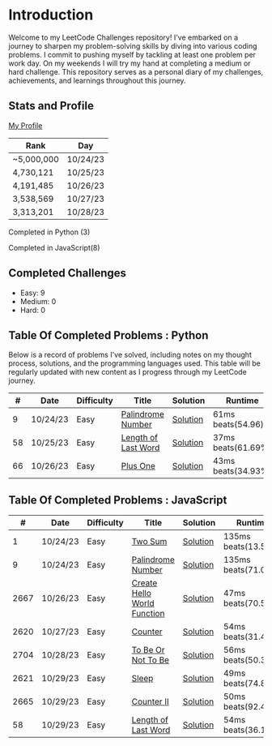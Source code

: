 # Introduction

Welcome to my LeetCode Challenges repository! I've embarked on a journey to sharpen my problem-solving skills by diving into various coding problems. I commit to pushing myself by tackling at least one problem per work day. On my weekends I will try my hand at completing a medium or hard challenge. This repository serves as a personal diary of my challenges, achievements, and learnings throughout this journey.

## Stats and Profile

[My Profile](https://leetcode.com/michae1/)

| Rank       | Day      |
| ---------- | -------- |
| ~5,000,000 | 10/24/23 |
| 4,730,121  | 10/25/23 |
| 4,191,485  | 10/26/23 |
| 3,538,569  | 10/27/23 |
| 3,313,201  | 10/28/23 |

Completed in Python (3)

Completed in JavaScript(8)

## Completed Challenges

- Easy: 9
- Medium: 0
- Hard: 0

## Table Of Completed Problems : Python

Below is a record of problems I've solved, including notes on my thought process, solutions, and the programming languages used. This table will be regularly updated with new content as I progress through my LeetCode journey.

| #   | Date     | Difficulty | Title                                                                                 | Solution                                    | Runtime            | Memory                 |
| --- | -------- | ---------- | ------------------------------------------------------------------------------------- | ------------------------------------------- | ------------------ | ---------------------- |
| 9   | 10/24/23 | Easy       | [Palindrome Number](https://leetcode.com/problems/palindrome-number/description/)     | [Solution](./python/palindrome_number.py)   | 61ms beats(54.96)  | 16.14 MB beats(80.57%) |
| 58  | 10/25/23 | Easy       | [Length of Last Word](https://leetcode.com/problems/length-of-last-word/description/) | [Solution](./python/length_of_last_word.py) | 37ms beats(61.69%) | 16.3 MB beats(29.92%)  |
| 66  | 10/26/23 | Easy       | [Plus One](https://leetcode.com/problems/plus-one/description/)                       | [Solution](./python/plus_one.py)            | 43ms beats(34.93%) | 16.26 MB beats(41%)    |

## Table Of Completed Problems : JavaScript

| #    | Date     | Difficulty | Title                                                                                                                                                   | Solution                                     | Runtime             | Memory                 |
| ---- | -------- | ---------- | ------------------------------------------------------------------------------------------------------------------------------------------------------- | -------------------------------------------- | ------------------- | ---------------------- |
| 1    | 10/24/23 | Easy       | [Two Sum](https://leetcode.com/problems/two-sum/description/)                                                                                           | [Solution](./js/twoSum.js)                   | 135ms beats(13.59%) | 42.3 MB beats(64.67%)  |
| 9    | 10/24/23 | Easy       | [Palindrome Number](https://leetcode.com/problems/palindrome-number/description/)                                                                       | [Solution](./js/palindromeNumber.js)         | 135ms beats(71.08%) | 50.98 MB beats(59.52%) |
| 2667 | 10/26/23 | Easy       | [Create Hello World Function](https://leetcode.com/problems/create-hello-world-function/description/?envType=study-plan-v2&envId=30-days-of-javascript) | [Solution](./js/createHelloWorldFunction.js) | 47ms beats(70.54%)  | 41.75 MB beats(41.47%) |
| 2620 | 10/27/23 | Easy       | [Counter](https://leetcode.com/problems/counter/description/?envType=study-plan-v2&envId=30-days-of-javascript)                                         | [Solution](./js/counter.js)                  | 54ms beats(31.45%)  | 42.3 MB beats(11.36%)  |
| 2704 | 10/28/23 | Easy       | [To Be Or Not To Be](https://leetcode.com/problems/to-be-or-not-to-be/description/?envType=study-plan-v2&envId=30-days-of-javascript)                   | [Solution](./js/toBeOrNotToBe.js)            | 56ms beats(50.37%)  | 41.6 MB beats(72.7%)   |
| 2621 | 10/29/23 | Easy       | [Sleep](https://leetcode.com/problems/sleep/description/)                                                                                               | [Solution](./js/sleep.js)                    | 49ms beats(74.87%)  | 41.36 MB beats(83.89%) |
| 2665 | 10/29/23 | Easy       | [Counter II](https://leetcode.com/problems/counter-ii/description/?envType=study-plan-v2&envId=30-days-of-javascript)                                   | [Solution](./js/counter2.js)                 | 50ms beats(92.48%)  | 44.5 MB beats(65.69%)  |
| 58   | 10/29/23 | Easy       | [Length of Last Word](https://leetcode.com/problems/length-of-last-word/)                                                                               | [Solution](./js/lengthOfLastWord.js)         | 54ms beats(36.17%)  | 42.4 MB beats(11.9%)   |
